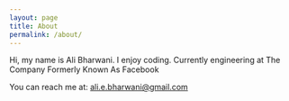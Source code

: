 ```yaml
---
layout: page
title: About
permalink: /about/
---
```


Hi, my name is Ali Bharwani. I enjoy coding. Currently engineering at The Company Formerly Known As Facebook


You can reach me at: ali.e.bharwani@gmail.com


